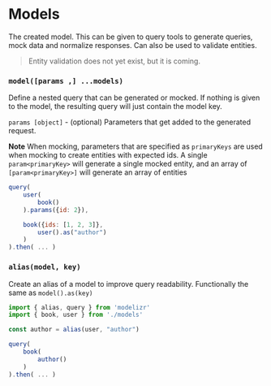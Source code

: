 # Models

The created model. This can be given to query tools to generate queries, mock data and normalize responses. Can also be used to validate entities.

> Entity validation does not yet exist, but it is coming.

### `model([params ,] ...models)`

Define a nested query that can be generated or mocked. If nothing is given to the model, the resulting query will just contain the model key.

`params [object]` - (optional) Parameters that get added to the generated request.

**Note** When mocking, parameters that are specified as `primaryKeys` are used when mocking to create entities with expected ids. A single `param<primaryKey>`
will generate a single mocked entity, and an array of `[param<primaryKey>]` will generate an array of entities

```javascript
query(
    user(
        book()
    ).params({id: 2}),

    book({ids: [1, 2, 3]},
        user().as("author")
    )
).then( ... )
```

### `alias(model, key)`

Create an alias of a model to improve query readability. Functionally the same as `model().as(key)`

```javascript
import { alias, query } from 'modelizr'
import { book, user } from './models'

const author = alias(user, "author")

query(
    book(
        author()
    )
).then( ... )
```